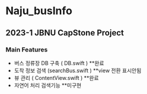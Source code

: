 # Naju_busInfo

## 2023-1 JBNU CapStone Project 
### Main Features

- 버스 정류장 DB 구축 ( DB.swift ) **완료 
- 도착 정보 검색 (searchBus.swift ) **view 전환 표시안됨
- 뷰 관리 ( ContentView.swift ) **완료
- 자연어 처리 검색기능 **미구현 
